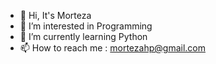 - 👋 Hi, It's Morteza
- 👀 I’m interested in Programming
- 🌱 I’m currently learning Python
- 📫 How to reach me : mortezahp@gmail.com
